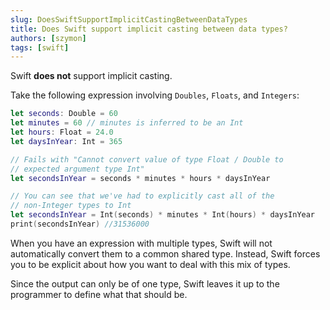 ```yaml
---
slug: DoesSwiftSupportImplicitCastingBetweenDataTypes
title: Does Swift support implicit casting between data types?
authors: [szymon]
tags: [swift]
---
```



Swift **does not** support implicit casting.

Take the following expression involving `Doubles`, `Floats`, and `Integers`:

```swift
let seconds: Double = 60
let minutes = 60 // minutes is inferred to be an Int
let hours: Float = 24.0
let daysInYear: Int = 365

// Fails with "Cannot convert value of type Float / Double to
// expected argument type Int"
let secondsInYear = seconds * minutes * hours * daysInYear

// You can see that we've had to explicitly cast all of the
// non-Integer types to Int
let secondsInYear = Int(seconds) * minutes * Int(hours) * daysInYear
print(secondsInYear) //31536000

```

When you have an expression with multiple types, Swift will not automatically convert them to a common shared type. Instead, Swift forces you to be explicit about how you want to deal with this mix of types.

Since the output can only be of one type, Swift leaves it up to the programmer to define what that should be.
